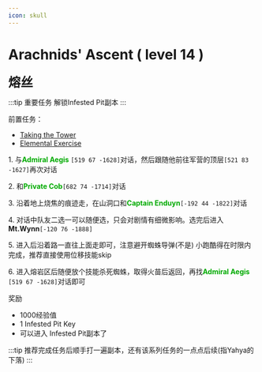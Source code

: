 ```yaml
---
icon: skull
---
```


# Arachnids' Ascent ( level 14 )
<span style="font-size: 25px;">**熔丝**</span>

:::tip 重要任务
解锁Infested Pit副本
:::

前置任务：
+ [Taking the Tower](/quests/lvl1-10/level%208%20-%20taking%20the%20tower.html)
+ [Elemental Exercise](/quests/lvl11-20/level%2011%20-%20elemental%20exercise.html)

<span class="stage-index">1.</span> 与<font color=00AA00>**Admiral Aegis**</font> `[519 67 -1628]`对话，然后跟随他前往军营的顶层`[521 83 -1627]`再次对话

<span class="stage-index">2.</span> 和<font color=00AA00>**Private Cob**</font>`[682 74 -1714]`对话

<span class="stage-index">3.</span> 沿着地上烧焦的痕迹走，在山洞口和<font color=00AA00>**Captain Enduyn**</font>`[-192 44 -1822]`对话

<span class="stage-index">4.</span> 对话中队友二选一可以随便选，只会对剧情有细微影响。选完后进入**Mt.Wynn**`[-120 76 -1888]`

<span class="stage-index">5.</span> 进入后沿着路一直往上面走即可，注意避开蜘蛛导弹(不是)
小跑酷得在时限内完成，推荐直接使用位移技能skip

<span class="stage-index">6.</span> 进入熔岩区后随便放个技能杀死蜘蛛，取得火苗后返回，再找<font color=00AA00>**Admiral Aegis**</font> `[519 67 -1628]`对话即可

奖励
+ 1000经验值 
+ 1 Infested Pit Key
+ 可以进入 Infested Pit副本了

:::tip
推荐完成任务后顺手打一遍副本，还有该系列任务的一点点后续(指Yahya的下落)
:::